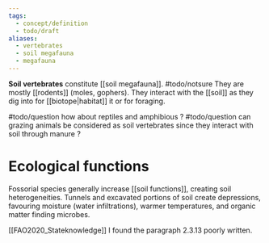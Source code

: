 ```yaml
---
tags:
  - concept/definition
  - todo/draft
aliases:
  - vertebrates
  - soil megafauna
  - megafauna
---
```

**Soil vertebrates** constitute [[soil megafauna]]. #todo/notsure They are mostly [[rodents]] (moles, gophers). They interact with the [[soil]] as they dig into for [[biotope|habitat]] it or for foraging.

#todo/question how about reptiles and amphibious ?
#todo/question can grazing animals be considered as soil vertebrates since they interact with soil through manure ?
# Ecological functions
Fossorial species generally increase [[soil functions]], creating soil heterogeneities. 
Tunnels and excavated portions of soil create depressions, favouring moisture (water infiltrations), warmer temperatures, and organic matter finding microbes.

[[FAO2020_Stateknowledge]] I found the paragraph 2.3.13 poorly written.